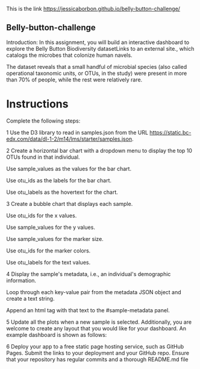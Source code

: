 This is the link https://jessicaborbon.github.io/belly-button-challenge/ 
## Belly-button-challenge
Introduction:
In this assignment, you will build an interactive dashboard to explore the Belly Button Biodiversity datasetLinks to an external site., which catalogs the microbes that colonize human navels.

The dataset reveals that a small handful of microbial species (also called operational taxonomic units, or OTUs, in the study) were present in more than 70% of people, while the rest were relatively rare.

# Instructions
Complete the following steps:

1 Use the D3 library to read in samples.json from the URL https://static.bc-edx.com/data/dl-1-2/m14/lms/starter/samples.json.

2 Create a horizontal bar chart with a dropdown menu to display the top 10 OTUs found in that individual.

Use sample_values as the values for the bar chart.

Use otu_ids as the labels for the bar chart.

Use otu_labels as the hovertext for the chart.


3 Create a bubble chart that displays each sample.

Use otu_ids for the x values.

Use sample_values for the y values.

Use sample_values for the marker size.

Use otu_ids for the marker colors.

Use otu_labels for the text values.

4 Display the sample's metadata, i.e., an individual's demographic information.

Loop through each key-value pair from the metadata JSON object and create a text string.

Append an html tag with that text to the #sample-metadata panel.

5 Update all the plots when a new sample is selected. Additionally, you are welcome to create any layout that you would like for your dashboard. An example dashboard is shown as follows:

6 Deploy your app to a free static page hosting service, such as GitHub Pages. Submit the links to your deployment and your GitHub repo. Ensure that your repository has regular commits and a thorough README.md file

